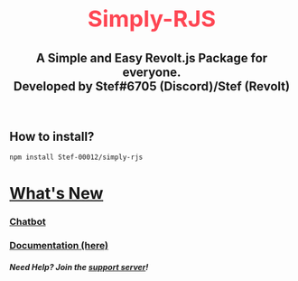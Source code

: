 <!-- simply-rjs logo -->

<h2 style="font-size:2.5rem; color:#FE4653" align="center">Simply-RJS</h2>

<h2 align="center"> A Simple and Easy Revolt.js Package for everyone.<br>Developed by Stef#6705 (Discord)/Stef (Revolt)</h2>

<br />

## How to install? 

```
npm install Stef-00012/simply-rjs
```

# [What's New](/changelog)
### [Chatbot](/functions/chatbot)
### [Documentation (here)](/)

##### Need Help? Join the [support server](https://app.revolt.chat/invite/WhEc8dNY)!